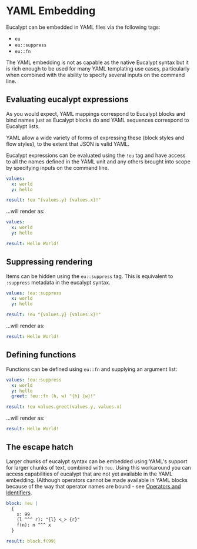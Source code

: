 # YAML Embedding

Eucalypt can be embedded in YAML files via the following tags:

- `eu`
- `eu::suppress`
- `eu::fn`

The YAML embedding is not as capable as the native Eucalypt syntax but
it is rich enough to be used for many YAML templating use cases,
particularly when combined with the ability to specify several inputs
on the command line.


## Evaluating eucalypt expressions

As you would expect, YAML mappings correspond to Eucalypt blocks and
bind names just as Eucalypt blocks do and YAML sequences correspond to
Eucalypt lists.

YAML allow a wide variety of forms of expressing these (block styles
and flow styles), to the extent that JSON is valid YAML.

Eucalypt expressions can be evaluated using the `!eu` tag and have
access to all the names defined in the YAML unit and any others
brought into scope by specifying inputs on the command line.

```yaml
values:
  x: world
  y: hello

result: !eu "{values.y} {values.x}!"
```

...will render as:

```yaml
values:
  x: world
  y: hello

result: Hello World!
```


## Suppressing rendering

Items can be hidden using the `eu::suppress` tag. This is equivalent
to `:suppress` metadata in the eucalypt syntax.

```yaml
values: !eu::suppress
  x: world
  y: hello

result: !eu "{values.y} {values.x}!"
```

...will render as:

```yaml
result: Hello World!
```

## Defining functions

Functions can be defined using `eu::fn` and supplying an argument
list:

```yaml
values: !eu::suppress
  x: world
  y: hello
  greet: !eu::fn (h, w) "{h} {w}!"

result: !eu values.greet(values.y, values.x)
```

...will render as:

```yaml
result: Hello World!
```

## The escape hatch

Larger chunks of eucalypt syntax can be embedded using YAML's support
for larger chunks of text, combined with `!eu`. Using this workaround
you can access capabilities of eucalypt that are not yet available in
the YAML embedding. (Although operators cannot be made available in
YAML blocks because of the way that operator names are bound - see
[Operators and Identifiers](operators-and-identifiers.md).

```yaml
block: !eu |
  {
	x: 99
	(l ^^^ r): "{l} <_> {r}"
	f(n): n ^^^ x
  }

result: block.f(99)
```
